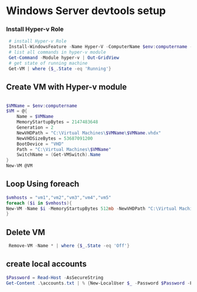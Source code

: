 # Windows Server devtools setup

### Install Hyper-v Role 

```powershell
 # install Hyper-v Role
 Install-WindowsFeature -Name Hyper-V -ComputerName $env:computername -IncludeManagementTools -Restart
 # list all commands in hyper-v module
 Get-Command -Module hyper-v | Out-GridView
 # get state of running machine
 Get-VM | where {$_.State -eq 'Running'}
 ```
 
 ## Create VM with Hyper-v module
 ```powershell

$VMName = $env:computername   
 $VM = @{
     Name = $VMName
     MemoryStartupBytes = 2147483648
     Generation = 2
     NewVHDPath = "C:\Virtual Machines\$VMName\$VMName.vhdx"
     NewVHDSizeBytes = 53687091200
     BootDevice = "VHD"
     Path = "C:\Virtual Machines\$VMName"
     SwitchName = (Get-VMSwitch).Name
 }
 New-VM @VM
 ```
## Loop Using foreach 
```powershell
$vmhosts = "vm1","vm2","vm3","vm4","vm5"
foreach ($i in $vmhosts){
New-VM -Name $i -MemoryStartupBytes 512mb -NewVHDPath "C:\Virtual Machines\$i.vhdx" -NewVHDSizeBytes 4GB
}               
```
 ## Delete VM
```powershell
 Remove-VM -Name * | where {$_.State -eq 'Off'}
```
 
## create local accounts 
```powershell
$Password = Read-Host -AsSecureString
Get-Content .\accounts.txt | % {New-LocalUser $_ -Password $Password -FullName $_ -Description "$_." }
 ```
 
 
